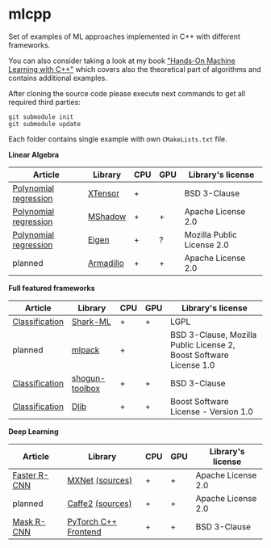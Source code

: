# mlcpp

Set of examples of ML approaches implemented in C++ with different frameworks.

You can also consider taking a look at my book ["Hands-On Machine Learning with C++"](https://www.packtpub.com/data/hands-on-machine-learning-with-c) which covers also the theoretical part of algorithms and contains additional examples.

After cloning the source code please execute next commands to get all required third parties:

```
git submodule init
git submodule update
```
Each folder contains single example with own ``CMakeLists.txt`` file.

**Linear Algebra**

|Article|Library|CPU|GPU|Library's license|
|-------|-------|---|---|-----------------|
|[Polynomial regression](https://github.com/Kolkir/mlcpp/tree/master/polynomial_regression)|[XTensor](https://github.com/QuantStack/xtensor)|+||BSD 3-Clause|
|[Polynomial regression](https://github.com/Kolkir/mlcpp/tree/master/polynomial_regression_gpu)|[MShadow](https://github.com/dmlc/mshadow)|+|+|Apache License 2.0|
|[Polynomial regression](https://github.com/Kolkir/mlcpp/tree/master/polynomial_regression_eigen)|[Eigen](http://eigen.tuxfamily.org/)|+|?|Mozilla Public License 2.0|
|planned|[Armadillo](http://arma.sourceforge.net)|+|+|Apache License 2.0|

**Full featured frameworks**

|Article|Library|CPU|GPU|Library's license|
|-------|-------|---|---|-----------------|
|[Classification](https://github.com/Kolkir/mlcpp/tree/master/classification_shark)|[Shark-ML](http://image.diku.dk/shark/)|+|+|LGPL|
|planned|[mlpack](https://github.com/mlpack/mlpack)|+||BSD 3-Clause, Mozilla Public License 2, Boost Software License 1.0|
|[Classification](https://github.com/Kolkir/mlcpp/tree/master/classification_shogun)|[shogun-toolbox](http://www.shogun-toolbox.org/)|+|+|BSD 3-Clause|
|[Classification](https://github.com/Kolkir/mlcpp/tree/master/classification_dlib)|[Dlib](http://dlib.net)|+|+|Boost Software License - Version 1.0|

**Deep Learning**

|Article|Library|CPU|GPU|Library's license|
|-------|-------|---|---|-----------------|
|[Faster R-CNN](https://github.com/Kolkir/mlcpp/tree/master/rcnn-mxnet)|[MXNet](https://mxnet.apache.org/) [(sources)](https://github.com/apache/incubator-mxnet/tree/master/cpp-package)|+|+|Apache License 2.0|
|planned|[Caffe2](https://caffe2.ai/) [(sources)](https://github.com/caffe2/caffe2)|+|+|Apache License 2.0|
|[Mask R-CNN](https://github.com/Kolkir/mlcpp/tree/master/mask_rcnn_pytorch)|[PyTorch C++ Frontend](https://github.com/pytorch/pytorch)|+|+|BSD 3-Clause|
